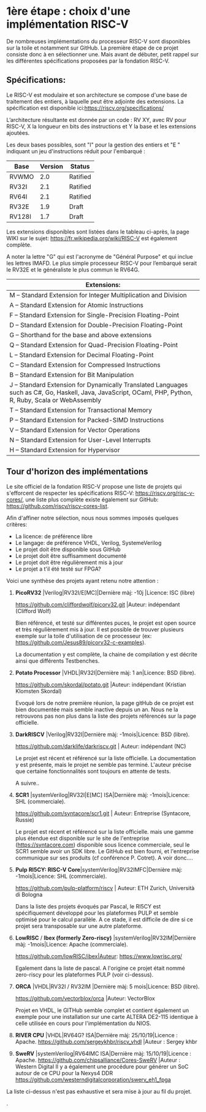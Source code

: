 # 1ère étape : choix d'une implémentation RISC-V

De nombreuses implémentations du processeur RISC-V sont disponibles sur la toile et notamment sur GitHub. La première étape de ce projet consiste donc à en sélectionner une. Mais avant de débuter, petit rappel sur les différentes spécifications proposées par la fondation RISC-V.

## Spécifications:

Le RISC-V est modulaire et son architecture se compose d'une base de traitement des entiers, à laquelle peut être adjointe des extensions. La spécification est disponible ici:https://riscv.org/specifications/

L’architecture résultante est donnée par un code : RV XY, avec RV pour RISC-V, X la longueur en bits des instructions et Y la base et les extensions ajoutées.

Les deux bases possibles, sont "I" pour la gestion des entiers et "E " indiquant un jeu d'instructions réduit pour l'embarqué :

| Base   | Version | Status   |
| ------ | ------- | -------- |
| RVWMO  | 2.0     | Ratified |
| RV32I  | 2.1     | Ratified |
| RV64I  | 2.1     | Ratified |
| RV32E  | 1.9     | Draft    |
| RV128I | 1.7     | Draft    |

Les extensions disponibles sont listées dans le tableau ci-après, la page WIKI sur le sujet: https://fr.wikipedia.org/wiki/RISC-V est également complète.

A noter la lettre "G" qui est l'acronyme de "Général Purpose" et qui inclue les lettres IMAFD. Le plus simple processeur RISC-V pour l’embarqué serait le RV32E et le généraliste le plus commun le RV64G.

| Extensions:                                                  |
| ------------------------------------------------------------ |
| M – Standard Extension for Integer Multiplication and Division |
| A – Standard Extension for Atomic Instructions               |
| F – Standard Extension for Single-Precision Floating-Point   |
| D – Standard Extension for Double-Precision Floating-Point   |
| G – Shorthand for the base and above extensions              |
| Q – Standard Extension for Quad-Precision Floating-Point     |
| L – Standard Extension for Decimal Floating-Point            |
| C – Standard Extension for Compressed Instructions           |
| B – Standard Extension for Bit Manipulation                  |
| J – Standard Extension for Dynamically Translated Languages such as C#, Go, Haskell, Java, JavaScript, OCaml, PHP, Python, R, Ruby, Scala or WebAssembly |
| T – Standard Extension for Transactional Memory              |
| P – Standard Extension for Packed-SIMD Instructions          |
| V – Standard Extension for Vector Operations                 |
| N – Standard Extension for User-Level Interrupts             |
| H – Standard Extension for Hypervisor                        |



## Tour d'horizon des implémentations

Le site officiel de la fondation RISC-V propose une liste de projets qui s'efforcent de respecter les spécifications RISC-V: https://riscv.org/risc-v-cores/, une liste plus complète existe également sur GitHub:  https://github.com/riscv/riscv-cores-list.

Afin d'affiner notre sélection, nous nous sommes imposés quelques critères:

- La licence: de préférence libre
- Le langage: de préférence VHDL, Verilog, SystemeVerilog
- Le projet doit être disponible sous GitHub
- Le projet doit être suffisamment documenté
- Le projet doit être régulièrement mis à jour
- Le projet a t'il été testé sur FPGA?



Voici une synthèse des projets ayant retenu notre attention :

1. **PicoRV32** |Verilog|RV32I/E[MC]|Dernière màj: -10j |Licence: ISC (libre)

   https://github.com/cliffordwolf/picorv32.git |Auteur: indépendant (Clifford Wolf)

   Bien référencé, et testé sur différentes puces, le projet est open source et très régulièrement mis à jour. Il est possible de trouver plusieurs exemple sur la toile d'utilisation de ce processeur (ex: https://github.com/Jesus89/picorv32-c-examples).

   La documentation y est complète, la chaine de compilation y est décrite ainsi que différents Testbenches.



2. **Potato Processor** |VHDL|RV32I|Dernière màj: 1 an|Licence: BSD (libre).

   https://github.com/skordal/potato.git |Auteur: indépendant (Kristian Klomsten Skordal)

   Evoqué lors de notre première réunion, la page gitHub de ce projet est bien documentée mais semble inactive depuis un an. Nous ne la retrouvons pas non plus dans la liste des projets référencés sur la page officielle.



3. **DarkRISCV** |Verilog|RV32I|Dernière màj: -1mois|Licence: BSD (libre).

   https://github.com/darklife/darkriscv.git | Auteur: indépendant (NC)

   Le projet est récent et référencé sur la liste officielle. La documentation y est présente, mais le projet ne semble pas terminé. L'auteur précise que certaine fonctionnalités sont toujours en attente de tests.

   A suivre..



4. **SCR1** |systemVerilog|RV32I\|E[MC] ISA|Dernière màj: -1mois|Licence: SHL (commerciale).

   https://github.com/syntacore/scr1.git | Auteur: Entreprise (Syntacore, Russie)

   Le projet est récent et référencé sur la liste officielle. mais une gamme plus étendue est disponible sur le site de l'entreprise (https://syntacore.com) disponible sous licence commerciale, seul le SCR1 semble avoir un SDK libre. Le GitHub est bien fourni, et l'entreprise communique sur ses produits (cf conférence P. Cotret). A voir donc....



5. **Pulp** **RI5CY: RISC-V Core**|systemVerilog|RV32IMFC|Dernière màj: -1mois|Licence: SHL (commerciale).

   https://github.com/pulp-platform/riscv | Auteur: ETH Zurich, Università di Bologna

   Dans la liste des projets évoqués par Pascal, le RI5CY est spécifiquement développé pour les plateformes PULP et semble optimisé pour le calcul parallèle. A ce stade, il est difficile de dire si ce projet sera transposable sur une autre plateforme.



6. **LowRISC** / **Ibex (formerly Zero-riscy)** |systemVerilog|RV32IM|Dernière màj: -1mois|Licence: Apache (commerciale).

   https://github.com/lowRISC/ibex|Auteur: https://www.lowrisc.org/

   Egalement dans la liste de pascal. A l'origine ce projet était nommé zero-riscy pour les plateformes PULP (voir ci-dessus).



7. **ORCA** |VHDL|RV32I / RV32IM |Dernière màj: 5 mois|Licence: BSD (libre).

   https://github.com/vectorblox/orca |Auteur: VectorBlox

   Projet en VHDL, le GITHub semble complet et contient également un exemple pour une installation sur une carte ALTERA DE2-115 identique à celle utilisée en cours pour l'implémentation du NIOS.

8. **RIVER CPU** |VHDL|RV64G? ISA|Dernière màj: 25/10/19|Licence : Apache.
  https://github.com/sergeykhbr/riscv_vhdl |Auteur : Sergey khbr
  
9. **SweRV** |systemVerilog|RV64IMC ISA|Dernière màj: 15/10/19|Licence : Apache.
  https://github.com/chipsalliance/Cores-SweRV |Auteur : Western Digital
  Il y a également une procédure pour générer un SoC autour de ce CPU pour la Nexys4 DDR https://github.com/westerndigitalcorporation/swerv_eh1_fpga

La liste ci-dessus n'est pas exhaustive et sera mise à jour au fil du projet.

.
